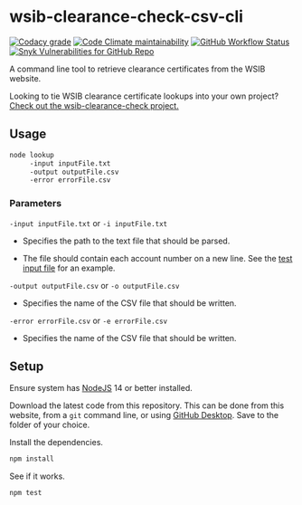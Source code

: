 # wsib-clearance-check-csv-cli

[![Codacy grade](https://img.shields.io/codacy/grade/3fb7c647878846aa9323994115aa57a9)](https://app.codacy.com/gh/cityssm/wsib-clearance-check-csv-cli/dashboard)
[![Code Climate maintainability](https://img.shields.io/codeclimate/maintainability/cityssm/wsib-clearance-check-csv-cli)](https://codeclimate.com/github/cityssm/wsib-clearance-check-csv-cli)
[![GitHub Workflow Status](https://img.shields.io/github/workflow/status/cityssm/wsib-clearance-check-csv-cli/Testing)](https://github.com/cityssm/wsib-clearance-check-csv-cli/actions/workflows/test.yml)
[![Snyk Vulnerabilities for GitHub Repo](https://img.shields.io/snyk/vulnerabilities/github/cityssm/wsib-clearance-check-csv-cli)](https://app.snyk.io/org/cityssm/project/9605d6ee-84f6-41f6-a0c4-b5daa96160ae)

A command line tool to retrieve clearance certificates from the WSIB website.

Looking to tie WSIB clearance certificate lookups into your own project?
[Check out the wsib-clearance-check project.](https://github.com/cityssm/wsib-clearance-check)

## Usage

```sh
node lookup
     -input inputFile.txt
     -output outputFile.csv
     -error errorFile.csv
```

### Parameters

`-input inputFile.txt` or
`-i inputFile.txt`

-   Specifies the path to the text file that should be parsed.

-   The file should contain each account number on a new line.
    See the [test input file](test/input.txt) for an example.

`-output outputFile.csv` or
`-o outputFile.csv`

-   Specifies the name of the CSV file that should be written.

`-error errorFile.csv` or
`-e errorFile.csv`

-   Specifies the name of the CSV file that should be written.

## Setup

Ensure system has [NodeJS](https://nodejs.org/) 14 or better installed.

Download the latest code from this repository.  This can be done from this website,
from a `git` command line, or using [GitHub Desktop](https://desktop.github.com/).
Save to the folder of your choice.

Install the dependencies.

```sh
npm install
```

See if it works.

```sh
npm test
```
